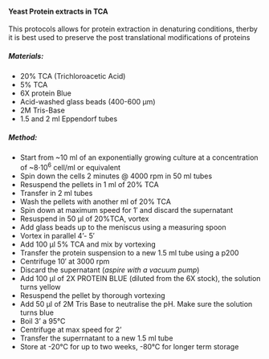 #### Yeast Protein extracts in TCA
This protocols allows for protein extraction in denaturing conditions, 
therby it is best used to preserve the post translational modifications of proteins

##### Materials:
* 20% TCA  (Trichloroacetic Acid)
* 5% TCA
* 6X protein Blue
* Acid-washed glass beads (400-600 μm)
* 2M Tris-Base
* 1.5 and 2 ml Eppendorf tubes

##### Method:
  * Start from ~10 ml of an exponentially growing culture at a concentration of ~8⋅10<sup>6</sup> cell/ml or equivalent
  * Spin down the cells 2 minutes @ 4000 rpm in 50 ml tubes
  * Resuspend the pellets in 1 ml of 20% TCA
  * Transfer in 2 ml tubes
  * Wash the pellets with another ml of 20% TCA
  * Spin down at maximum speed for 1′ and discard the supernatant
  * Resuspend in 50 μl of 20%TCA, vortex
  * Add glass beads up to the meniscus using a measuring spoon
  * Vortex in parallel 4’- 5′
  * Add 100 μl 5% TCA and mix by vortexing
  * Transfer the protein suspension to a new 1.5 ml tube using a p200
  * Centrifuge 10′ at 3000 rpm
  * Discard the supernatant (*aspire with a vacuum pump*)
  * Add 100 μl of 2X PROTEIN BLUE (diluted from the 6X stock), the solution turns yellow
  * Resuspend the pellet by thorough vortexing
  * Add 50 μl of 2M Tris Base to neutralise the pH. Make sure the solution turns blue
  * Boil 3’ a 95°C
  * Centrifuge at max speed for 2’
  * Transfer the superrnatant to a new 1.5 ml tube
  * Store at -20°C for up to two weeks, -80°C for longer term storage
